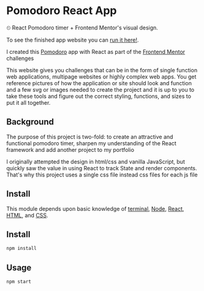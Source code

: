 # Pomodoro React App

⏲ React Pomodoro timer + Frontend Mentor's visual design.

To see the finished app website you can [run it here!](https://pomodora-app-fem.netlify.app/).

I created this [Pomodoro](https://en.wikipedia.org/wiki/Pomodoro_Technique) app with React as part of the [Frontend Mentor](https://www.frontendmentor.io/challenges/pomodoro-app-KBFnycJ6G) challenges

This website gives you challenges that can be in the form of single function web applications, multipage websites or highly complex web apps.
You get reference pictures of how the application or site should look and function and a few svg or images needed to create the project and it is up to you to take these tools and figure out the correct styling, functions, and sizes to put it all together.

## Background

The purpose of this project is two-fold: to create an attractive and functional pomodoro timer, sharpen my understanding of the React framework and add another project to my portfolio

I originally attempted the design in html/css and vanilla JavaScript, but quickly saw the value in using React to track State and render components. That's why this project uses a single css file instead css files for each js file

## Install

This module depends upon basic knowledge of [terminal](https://developer.mozilla.org/en-US/docs/Learn/Tools_and_testing/Understanding_client-side_tools/Command_line), [Node](https://nodejs.org/en/), [React](https://reactjs.org), [HTML](https://developer.mozilla.org/en-US/docs/Learn/HTML), and [CSS](https://developer.mozilla.org/en-US/docs/Learn/CSS).

## Install

```sh
npm install
```

## Usage

```sh
npm start
```
